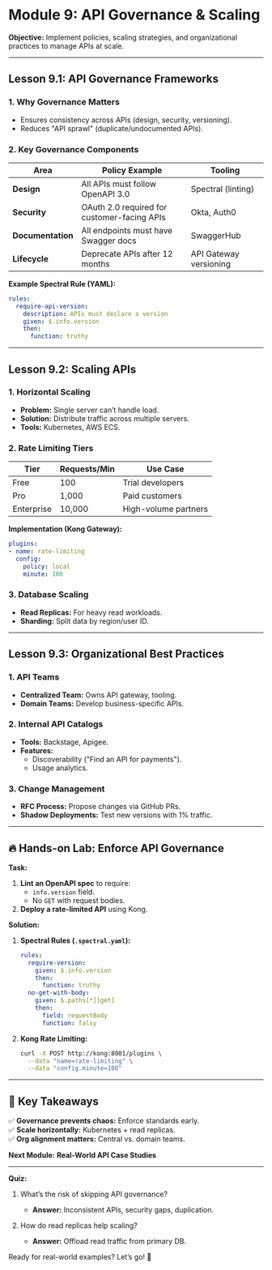 # **Module 9: API Governance & Scaling**  
**Objective:** Implement policies, scaling strategies, and organizational practices to manage APIs at scale.  

---

## **Lesson 9.1: API Governance Frameworks**  
### **1. Why Governance Matters**  
- Ensures consistency across APIs (design, security, versioning).  
- Reduces "API sprawl" (duplicate/undocumented APIs).  

### **2. Key Governance Components**  
| **Area**          | **Policy Example**                          | **Tooling**                  |  
|-------------------|--------------------------------------------|------------------------------|  
| **Design**        | All APIs must follow OpenAPI 3.0            | Spectral (linting)           |  
| **Security**      | OAuth 2.0 required for customer-facing APIs | Okta, Auth0                  |  
| **Documentation** | All endpoints must have Swagger docs        | SwaggerHub                   |  
| **Lifecycle**     | Deprecate APIs after 12 months              | API Gateway versioning       |  

**Example Spectral Rule (YAML):**  
```yaml
rules:
  require-api-version:
    description: APIs must declare a version  
    given: $.info.version  
    then:  
      function: truthy  
```

---

## **Lesson 9.2: Scaling APIs**  
### **1. Horizontal Scaling**  
- **Problem:** Single server can’t handle load.  
- **Solution:** Distribute traffic across multiple servers.  
- **Tools:** Kubernetes, AWS ECS.  

### **2. Rate Limiting Tiers**  
| **Tier**      | **Requests/Min** | **Use Case**               |  
|---------------|------------------|----------------------------|  
| Free          | 100              | Trial developers           |  
| Pro           | 1,000            | Paid customers             |  
| Enterprise    | 10,000           | High-volume partners       |  

**Implementation (Kong Gateway):**  
```yaml
plugins:
- name: rate-limiting  
  config:  
    policy: local  
    minute: 100  
```

### **3. Database Scaling**  
- **Read Replicas:** For heavy read workloads.  
- **Sharding:** Split data by region/user ID.  

---

## **Lesson 9.3: Organizational Best Practices**  
### **1. API Teams**  
- **Centralized Team:** Owns API gateway, tooling.  
- **Domain Teams:** Develop business-specific APIs.  

### **2. Internal API Catalogs**  
- **Tools:** Backstage, Apigee.  
- **Features:**  
  - Discoverability ("Find an API for payments").  
  - Usage analytics.  

### **3. Change Management**  
- **RFC Process:** Propose changes via GitHub PRs.  
- **Shadow Deployments:** Test new versions with 1% traffic.  

---

## **🔥 Hands-on Lab: Enforce API Governance**  
**Task:**  
1. **Lint an OpenAPI spec** to require:  
   - `info.version` field.  
   - No `GET` with request bodies.  
2. **Deploy a rate-limited API** using Kong.  

**Solution:**  
1. **Spectral Rules (`.spectral.yaml`):**  
   ```yaml
   rules:
     require-version:
       given: $.info.version
       then:
         function: truthy
     no-get-with-body:
       given: $.paths[*][get]
       then:
         field: requestBody
         function: falsy
   ```  
2. **Kong Rate Limiting:**  
   ```bash
   curl -X POST http://kong:8001/plugins \
     --data "name=rate-limiting" \
     --data "config.minute=100"
   ```

---

## **📌 Key Takeaways**  
✅ **Governance prevents chaos:** Enforce standards early.  
✅ **Scale horizontally:** Kubernetes + read replicas.  
✅ **Org alignment matters:** Central vs. domain teams.  

**Next Module:** **Real-World API Case Studies**  

---  
**Quiz:**  
1. What’s the risk of skipping API governance?  
   - **Answer:** Inconsistent APIs, security gaps, duplication.  

2. How do read replicas help scaling?  
   - **Answer:** Offload read traffic from primary DB.  

Ready for real-world examples? Let’s go! 🚀
